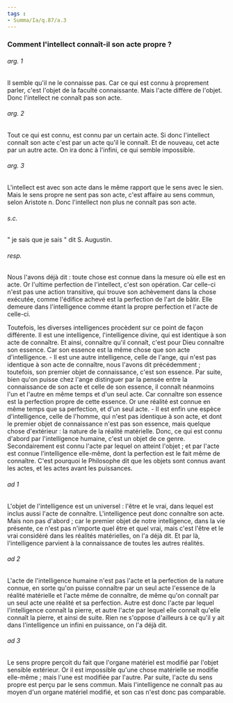 ```yaml
---
tags : 
- Summa/Ia/q.87/a.3
---
```


### Comment l'intellect connaît-il son acte propre ?



###### arg. 1
Il semble qu'il ne le connaisse pas. Car ce qui est connu à proprement parler, c'est l'objet de la faculté connaissante. Mais l'acte diffère de l'objet. Donc l'intellect ne connaît pas son acte. 

###### arg. 2
Tout ce qui est connu, est connu par un certain acte. Si donc l'intellect connaît son acte c'est par un acte qu'il le connaît. Et de nouveau, cet acte par un autre acte. On ira donc à l'infini, ce qui semble impossible. 

###### arg. 3
L'intellect est avec son acte dans le même rapport que le sens avec le sien. Mais le sens propre ne sent pas son acte, c'est affaire au sens commun, selon Aristote n. Donc l'intellect non plus ne connaît pas son acte. 

###### s.c.
" je sais que je sais " dit S. Augustin. 

###### resp.
Nous l'avons déjà dit : toute chose est connue dans la mesure où elle est en acte. Or l'ultime perfection de l'intellect, c'est son opération. Car celle-ci n'est pas une action transitive, qui trouve son achèvement dans la chose exécutée, comme l'édifice achevé est la perfection de l'art de bâtir. Elle demeure dans l'intelligence comme étant la propre perfection et l'acte de celle-ci. 

Toutefois, les diverses intelligences procèdent sur ce point de façon différente. Il est une intelligence, l'intelligence divine, qui est identique à son acte de connaître. Et ainsi, connaître qu'il connaît, c'est pour Dieu connaître son essence. Car son essence est la même chose que son acte d'intelligence. - Il est une autre intelligence, celle de l'ange, qui n'est pas identique à son acte de connaître, nous l'avons dit précédemment ; toutefois, son premier objet de connaissance, c'est son essence. Par suite, bien qu'on puisse chez l'ange distinguer par la pensée entre la connaissance de son acte et celle de son essence, il connaît néanmoins l'un et l'autre en même temps et d'un seul acte. Car connaître son essence est la perfection propre de cette essence. Or une réalité est connue en même temps que sa perfection, et d'un seul acte. - Il est enfin une espèce d'intelligence, celle de l'homme, qui n'est pas identique à son acte, et dont le premier objet de connaissance n'est pas son essence, mais quelque chose d'extérieur : la nature de la réalité matérielle. Donc, ce qui est connu d'abord par l'intelligence humaine, c'est un objet de ce genre. Secondairement est connu l'acte par lequel on atteint l'objet ; et par l'acte est connue l'intelligence elle-même, dont la perfection est le fait même de connaître. C'est pourquoi le Philosophe dit que les objets sont connus avant les actes, et les actes avant les puissances. 

###### ad 1
L'objet de l'intelligence est un universel : l'être et le vrai, dans lequel est inclus aussi l'acte de connaître. L'intelligence peut donc connaître son acte. Mais non pas d'abord ; car le premier objet de notre intelligence, dans la vie présente, ce n'est pas n'importe quel être et quel vrai, mais c'est l'être et le vrai considéré dans les réalités matérielles, on l'a déjà dit. Et par là, l'intelligence parvient à la connaissance de toutes les autres réalités. 

###### ad 2
L'acte de l'intelligence humaine n'est pas l'acte et la perfection de la nature connue, en sorte qu'on puisse connaître par un seul acte l'essence de la réalité matérielle et l'acte même de connaître, de même qu'on connaît par un seul acte une réalité et sa perfection. Autre est donc l'acte par lequel l'intelligence connaît la pierre, et autre l'acte par lequel elle connaît qu'elle connaît la pierre, et ainsi de suite. Rien ne s'oppose d'ailleurs à ce qu'il y ait dans l'intelligence un infini en puissance, on l'a déjà dit. 

###### ad 3
Le sens propre perçoit du fait que l'organe matériel est modifié par l'objet sensible extérieur. Or il est impossible qu'une chose matérielle se modifie elle-même ; mais l'une est modifiée par l'autre. Par suite, l'acte du sens propre est perçu par le sens commun. Mais l'intelligence ne connaît pas au moyen d'un organe matériel modifié, et son cas n'est donc pas comparable. 

